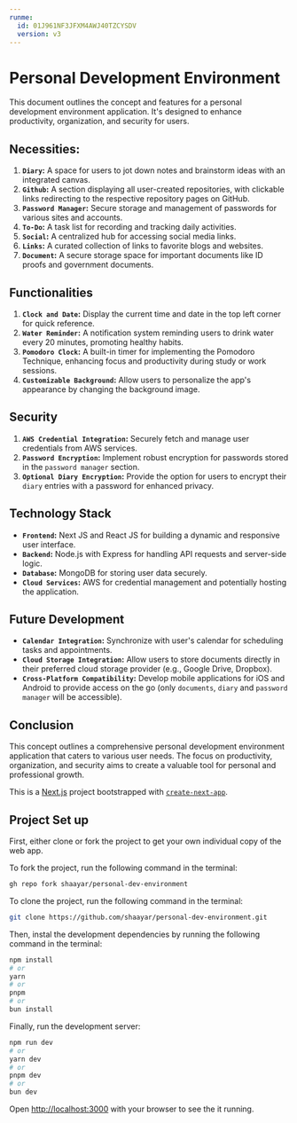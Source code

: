 ```yaml
---
runme:
  id: 01J961NF3JFXM4AWJ40TZCYSDV
  version: v3
---
```


# Personal Development Environment

This document outlines the concept and features for a personal development environment application. It's designed to enhance productivity, organization, and security for users.

<!-- add project image here -->

## Necessities:

1. **`Diary`:** A space for users to jot down notes and brainstorm ideas with an integrated canvas.
2. **`Github`:** A section displaying all user-created repositories, with clickable links redirecting to the respective repository pages on GitHub.
3. **`Password Manager`:** Secure storage and management of passwords for various sites and accounts.
4. **`To-Do`:** A task list for recording and tracking daily activities.
5. **`Social`:** A centralized hub for accessing social media links.
6. **`Links`:** A curated collection of links to favorite blogs and websites.
7. **`Document`:** A secure storage space for important documents like ID proofs and government documents.

## Functionalities

1. **`Clock and Date`:** Display the current time and date in the top left corner for quick reference.
2. **`Water Reminder`:** A notification system reminding users to drink water every 20 minutes, promoting healthy habits.
3. **`Pomodoro Clock`:** A built-in timer for implementing the Pomodoro Technique, enhancing focus and productivity during study or work sessions.
4. **`Customizable Background`:** Allow users to personalize the app's appearance by changing the background image.

## Security

1. **`AWS Credential Integration`:** Securely fetch and manage user credentials from AWS services.
2. **`Password Encryption`:** Implement robust encryption for passwords stored in the `password manager` section.
3. **`Optional Diary Encryption`:** Provide the option for users to encrypt their `diary` entries with a password for enhanced privacy.

## Technology Stack

- **`Frontend`:** Next JS and React JS for building a dynamic and responsive user interface.
- **`Backend`:** Node.js with Express for handling API requests and server-side logic.
- **`Database`:** MongoDB for storing user data securely.
- **`Cloud Services`:** AWS for credential management and potentially hosting the application.

## Future Development

- **`Calendar Integration`:** Synchronize with user's calendar for scheduling tasks and appointments.
- **`Cloud Storage Integration`:** Allow users to store documents directly in their preferred cloud storage provider (e.g., Google Drive, Dropbox).
- **`Cross-Platform Compatibility`:** Develop mobile applications for iOS and Android to provide access on the go (only `documents`, `diary` and `password manager` will be accessible).

## Conclusion

This concept outlines a comprehensive personal development environment application that caters to various user needs. The focus on productivity, organization, and security aims to create a valuable tool for personal and professional growth.

This is a [Next.js](https://nextjs.org/) project bootstrapped with [`create-next-app`](https://github.com/vercel/next.js/tree/canary/packages/create-next-app).

## Project Set up

First, either clone or fork the project to get your own individual copy of the web app.

To fork the project, run the following command in the terminal:

```bash {"id":"01J961NF3JFXM4AWJ40P82AMPK"}
gh repo fork shaayar/personal-dev-environment

```

To clone the project, run the following command in the terminal:

```bash {"id":"01J961NF3JFXM4AWJ40PVSWBW4"}
git clone https://github.com/shaayar/personal-dev-environment.git

```

Then, instal the development dependencies by running the following command in the terminal:

```bash {"id":"01J961NF3JFXM4AWJ40Q4EV2FK"}
npm install
# or
yarn
# or
pnpm
# or
bun install

```

Finally, run the development server:

```bash {"id":"01J961NF3JFXM4AWJ40QZBY6DS"}
npm run dev
# or
yarn dev
# or
pnpm dev
# or
bun dev

```

Open [http://localhost:3000](http://localhost:3000) with your browser to see the it running.